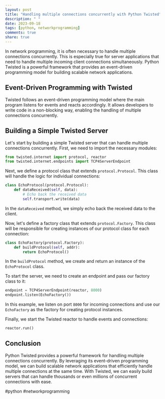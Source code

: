 ```yaml
---
layout: post
title: "Handling multiple connections concurrently with Python Twisted"
description: " "
date: 2023-09-18
tags: [python, networkprogramming]
comments: true
share: true
---
```


In network programming, it is often necessary to handle multiple connections concurrently. This is especially true for server applications that need to handle multiple incoming client connections simultaneously. Python Twisted is a powerful framework that provides an event-driven programming model for building scalable network applications.

## Event-Driven Programming with Twisted

Twisted follows an event-driven programming model where the main program listens for events and reacts accordingly. It allows developers to write code in a non-blocking way, enabling the handling of multiple connections concurrently.

## Building a Simple Twisted Server

Let's start by building a simple Twisted server that can handle multiple connections concurrently. First, we need to import the necessary modules:

```python
from twisted.internet import protocol, reactor
from twisted.internet.endpoints import TCP4ServerEndpoint
```

Next, we define a protocol class that extends `protocol.Protocol`. This class will handle the logic for individual connections:

```python
class EchoProtocol(protocol.Protocol):
    def dataReceived(self, data):
        # Echo back the received data
        self.transport.write(data)
```

In the `dataReceived` method, we simply echo back the received data to the client.

Now, let's define a factory class that extends `protocol.Factory`. This class will be responsible for creating instances of our protocol class for each connection:

```python
class EchoFactory(protocol.Factory):
    def buildProtocol(self, addr):
        return EchoProtocol()
```

In the `buildProtocol` method, we create and return an instance of the `EchoProtocol` class.

To start the server, we need to create an endpoint and pass our factory class to it:

```python
endpoint = TCP4ServerEndpoint(reactor, 8000)
endpoint.listen(EchoFactory())
```

In this example, we listen on port `8000` for incoming connections and use our `EchoFactory` as the factory for creating protocol instances.

Finally, we start the Twisted reactor to handle events and connections:

```python
reactor.run()
```

## Conclusion

Python Twisted provides a powerful framework for handling multiple connections concurrently. By leveraging its event-driven programming model, we can build scalable network applications that efficiently handle multiple connections at the same time. With Twisted, we can easily build servers that can handle thousands or even millions of concurrent connections with ease.

#python #networkprogramming